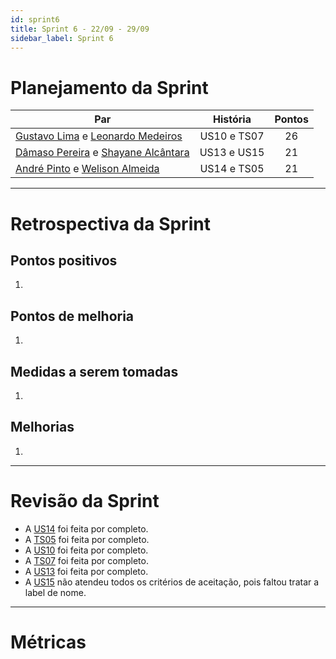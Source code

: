 ```yaml
---
id: sprint6
title: Sprint 6 - 22/09 - 29/09
sidebar_label: Sprint 6
---
```


# Planejamento da Sprint
|Par|História|Pontos|
|---|:------:|:----:|
|[Gustavo Lima](https://github.com/orgs/fga-eps-mds/people/gustavolima00) e [Leonardo Medeiros](https://github.com/orgs/fga-eps-mds/people/leomedeiros1)|US10 e TS07|26|
|[Dâmaso Pereira](https://github.com/orgs/fga-eps-mds/people/juniopereirab) e [Shayane Alcântara](https://github.com/orgs/fga-eps-mds/people/shayanealcantara)|US13 e US15|21|
|[André Pinto](https://github.com/orgs/fga-eps-mds/people/andrelucax) e [Welison Almeida](https://github.com/orgs/fga-eps-mds/people/WelisonR)|US14 e TS05|21|

-------------------------------------------------------------------------------
# Retrospectiva da Sprint
## Pontos positivos
1. 

## Pontos de melhoria
1. 

## Medidas a serem tomadas
1. 

## Melhorias
1. 

-------------------------------------------------------------------------------
# Revisão da Sprint
* A [US14](https://github.com/fga-eps-mds/2018.2-iFood/issues/111) foi feita por completo.
* A [TS05](https://github.com/fga-eps-mds/2018.2-iFood/issues/108) foi feita por completo.
* A [US10](https://github.com/fga-eps-mds/2018.2-iFood/issues/48) foi feita por completo.
* A [TS07](https://github.com/fga-eps-mds/2018.2-iFood/issues/110) foi feita por completo.
* A [US13](https://github.com/fga-eps-mds/2018.2-iFood/issues/107) foi feita por completo.
* A [US15](https://github.com/fga-eps-mds/2018.2-iFood/issues/113) não atendeu todos os critérios de aceitação, pois faltou tratar a label de nome.
-------------------------------------------------------------------------------
# Métricas
<!-- ## Horas durante a sprint
![tempo-mds-6](assets/sprints/tempo-mds-6.png)
![tempo-eps-6](assets/sprints/tempo-eps-6.png)
![tempo-geral-6](assets/sprints/tempo-geral-6.png)

## Horas totais
![total-horas-6](assets/sprints/total-horas-6.png)
![total-horas-td-6](assets/sprints/total-horas-td-6.png)

## Velocity
![velocity-6](assets/sprints/velocity-6.png)

## Burndown
![burndown-6](assets/sprints/burndown-6.png) -->